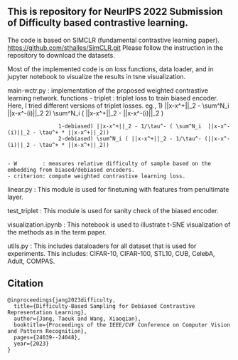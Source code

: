 ## This is repository for NeurIPS 2022 Submission of Difficulty based contrastive learning.

The code is based on SIMCLR (fundamental contrastive learning paper).
https://github.com/sthalles/SimCLR.git
Please follow the instruction in the repository to download the datasets.

Most of the implemented code is on loss functions, data loader, and in jupyter notebook to visualize the results in tsne visualization.

main-wctr.py : implementation of the proposed weighted contrastive learning network.
    functions
    - triplet : triplet loss to train biased encoder.
                Here, I tried different versions of triplet losses.
                eg.,
                    1) ||x-x^+||_2 - \sum^N_i ||x-x^-(i)||_2
                    2) \sum^N_i ( ||x-x^+||_2 - ||x-x^-(i)||_2 )
                    
                    1-debiased) ||x-x^+||_2 - 1/\tau^- ( \sum^N_i  ||x-x^-(i)||_2 - \tau^+ * ||x-x^+||_2))
                    2-debiased) \sum^N_i ( ||x-x^+||_2 - 1/\tau^- (||x-x^-(i)||_2 - \tau^+ * ||x-x^+||_2))
                    
                    
    - W        : measures relative difficulty of sample based on the embedding from biased/debiased encoders.
    - criterion: compute weighted contrastive learning loss.
    
    
linear.py     : This module is used for finetuning with features from penultimate layer.

test_triplet  : This module is used for sanity check of the biased encoder.

visualization.ipynb : This notebook is used to illustrate t-SNE visualization of the methods as in the term paper.

utils.py      : This includes dataloaders for all dataset that is used for experiments.
                This includes: CIFAR-10, CIFAR-100, STL10, CUB, CelebA, Adult, COMPAS.



## Citation
```
@inproceedings{jang2023difficulty,
  title={Difficulty-Based Sampling for Debiased Contrastive Representation Learning},
  author={Jang, Taeuk and Wang, Xiaoqian},
  booktitle={Proceedings of the IEEE/CVF Conference on Computer Vision and Pattern Recognition},
  pages={24039--24048},
  year={2023}
}
```

